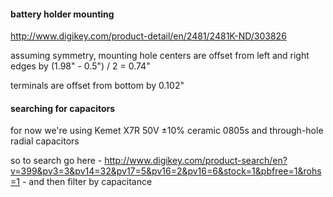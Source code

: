 #### battery holder mounting

http://www.digikey.com/product-detail/en/2481/2481K-ND/303826

assuming symmetry, mounting hole centers are offset from left and right edges by (1.98" - 0.5") / 2 = 0.74"

terminals are offset from bottom by 0.102"

#### searching for capacitors

for now we're using Kemet X7R 50V ±10% ceramic 0805s and through-hole radial capacitors

so to search go here - http://www.digikey.com/product-search/en?v=399&pv3=3&pv14=32&pv17=5&pv16=2&pv16=6&stock=1&pbfree=1&rohs=1 - and then filter by capacitance
